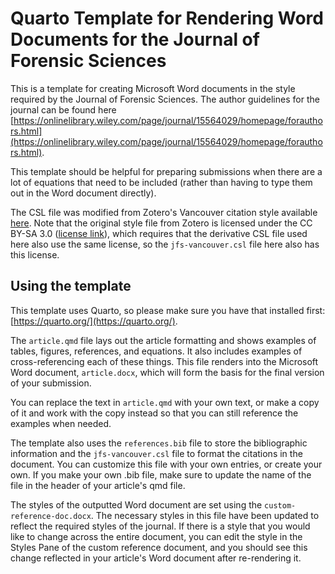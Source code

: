 # Quarto Template for Rendering Word Documents for the Journal of Forensic Sciences

This is a template for creating Microsoft Word documents in the style required by the Journal of Forensic Sciences.
The author guidelines for the journal can be found here [https://onlinelibrary.wiley.com/page/journal/15564029/homepage/forauthors.html](https://onlinelibrary.wiley.com/page/journal/15564029/homepage/forauthors.html).

This template should be helpful for preparing submissions when there are a lot of equations that need to be included (rather than having to type them out in the Word document directly).

The CSL file was modified from Zotero's Vancouver citation style available [here](http://www.zotero.org/styles/vancouver). Note that the original style file from Zotero is licensed under the CC BY-SA 3.0 ([license link](https://creativecommons.org/licenses/by-sa/3.0/)), which requires that the derivative CSL file used here also use the same license, so the `jfs-vancouver.csl` file here also has this license.

## Using the template

This template uses Quarto, so please make sure you have that installed first: [https://quarto.org/](https://quarto.org/).

The `article.qmd` file lays out the article formatting and shows examples of tables, figures, references, and equations. It also includes examples of cross-referencing each of these things. This file renders into the Microsoft Word document, `article.docx`, which will form the basis for the final version of your submission.

You can replace the text in `article.qmd` with your own text, or make a copy of it and work with the copy instead so that you can still reference the examples when needed.

The template also uses the `references.bib` file to store the bibliographic information and the `jfs-vancouver.csl` file to format the citations in the document. You can customize this file with your own entries, or create your own. If you make your own .bib file, make sure to update the name of the file in the header of your article's qmd file.

The styles of the outputted Word document are set using the `custom-reference-doc.docx`. The necessary styles in this file have been updated to reflect the required styles of the journal. If there is a style that you would like to change across the entire document, you can edit the style in the Styles Pane of the custom reference document, and you should see this change reflected in your article's Word document after re-rendering it.